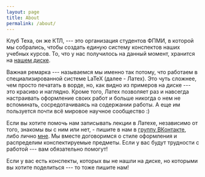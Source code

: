 ```yaml
---
layout: page
title: About
permalink: /about/
---
```


Клуб Теха, он же КТЛ, --- это организация студентов ФПМИ, в которой мы собрались, чтобы создать единую систему конспектов наших учебных курсов. То, что у нас получилось на данный момент, хранится на [нашем диске](https://drive.google.com/drive/u/1/folders/1CQQHfA5_bgEhP6T0iH9Xp6xDz7D5lbIU).

Важная ремарка --- называемся мы именно так потому, что работаем в специализированной системе LaTeX (далее - Латех). Это чуть сложнее, чем просто печатать в ворде, но, как видно из примеров на диске --- это красиво и наглядно. Кроме того, Латех позволяет раз и навсегда настраивать оформление своих работ и больше никогда о нем не вспоминать, сосредотачиваясь на содержании работы. А еще им пользуется почти всё мировое научное сообщество :)

Если вы хотите помочь нам записывать лекции в Латехе, независимо от того, знакомы вы с ним или нет, - пишите в нам в [группу ВКонтакте](https://vk.com/mipt_ltc), либо лично [мне](https://vk.com/ax_equals_b). Мы вместе договоримся о стиле оформления и распределим конспектируемые предметы. Если у вас будут трудности с работой --- вам обязательно помогут!

Если у вас есть конспекты, которых вы не нашли на диске, но которыми вы хотите поделиться --- то тоже пишите нам!
